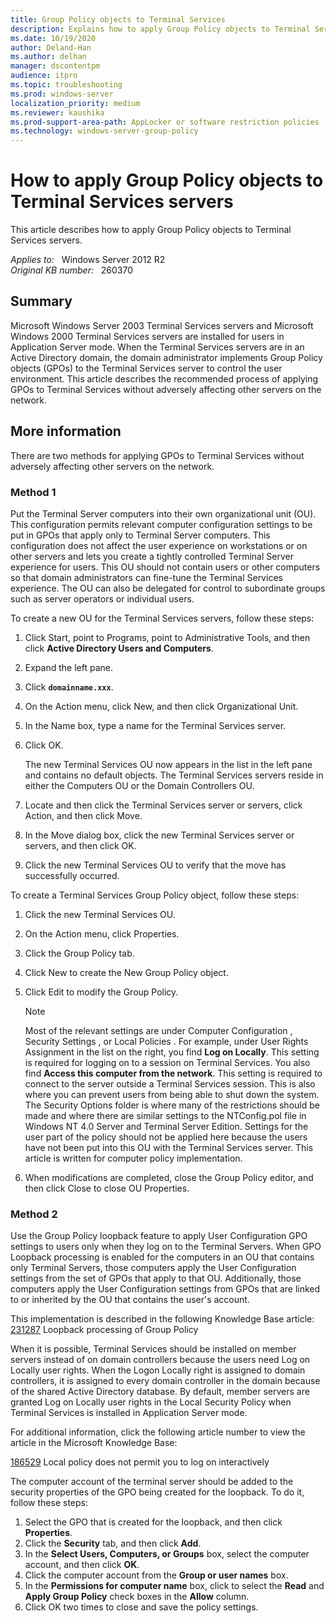 ```yaml
---
title: Group Policy objects to Terminal Services
description: Explains how to apply Group Policy objects to Terminal Services servers without adversely affecting other servers on the network.
ms.date: 10/19/2020
author: Deland-Han
ms.author: delhan 
manager: dscontentpm
audience: itpro
ms.topic: troubleshooting
ms.prod: windows-server
localization_priority: medium
ms.reviewer: kaushika
ms.prod-support-area-path: AppLocker or software restriction policies
ms.technology: windows-server-group-policy
---
```

# How to apply Group Policy objects to Terminal Services servers

This article describes how to apply Group Policy objects to Terminal Services servers.

_Applies to:_ &nbsp; Windows Server 2012 R2  
_Original KB number:_ &nbsp; 260370

## Summary

Microsoft Windows Server 2003 Terminal Services servers and Microsoft Windows 2000 Terminal Services servers are installed for users in Application Server mode. When the Terminal Services servers are in an Active Directory domain, the domain administrator implements Group Policy objects (GPOs) to the Terminal Services server to control the user environment. This article describes the recommended process of applying GPOs to Terminal Services without adversely affecting other servers on the network.

## More information

There are two methods for applying GPOs to Terminal Services without adversely affecting other servers on the network.

### Method 1

Put the Terminal Server computers into their own organizational unit (OU). This configuration permits relevant computer configuration settings to be put in GPOs that apply only to Terminal Server computers. This configuration does not affect the user experience on workstations or on other servers and lets you create a tightly controlled Terminal Server experience for users. This OU should not contain users or other computers so that domain administrators can fine-tune the Terminal Services experience. The OU can also be delegated for control to subordinate groups such as server operators or individual users.

To create a new OU for the Terminal Services servers, follow these steps:

1. Click Start, point to Programs, point to Administrative Tools, and then click **Active Directory Users and Computers**.
2. Expand the left pane.
3. Click **`domainname.xxx`**.
4. On the Action menu, click New, and then click Organizational Unit.
5. In the Name box, type a name for the Terminal Services server.
6. Click OK.

    The new Terminal Services OU now appears in the list in the left pane and contains no default objects. The Terminal Services servers reside in either the Computers OU or the Domain Controllers OU.  
7. Locate and then click the Terminal Services server or servers, click Action, and then click Move.
8. In the Move dialog box, click the new Terminal Services server or servers, and then click OK.
9. Click the new Terminal Services OU to verify that the move has successfully occurred.  

To create a Terminal Services Group Policy object, follow these steps:

1. Click the new Terminal Services OU.
2. On the Action menu, click Properties.
3. Click the Group Policy tab.
4. Click New to create the New Group Policy object.
5. Click Edit to modify the Group Policy.
    >[!NOTE]
    >Most of the relevant settings are under Computer Configuration , Security Settings , or Local Policies . For example, under User Rights Assignment in the list on the right, you find **Log on Locally**. This setting is required for logging on to a session on Terminal Services. You also find **Access this computer from the network**. This setting is required to connect to the server outside a Terminal Services session. This is also where you can prevent users from being able to shut down the system. The Security Options folder is where many of the restrictions should be made and where there are similar settings to the NTConfig.pol file in Windows NT 4.0 Server and Terminal Server Edition. Settings for the user part of the policy should not be applied here because the users have not been put into this OU with the Terminal Services server. This article is written for computer policy implementation.  

6. When modifications are completed, close the Group Policy editor, and then click Close to close OU Properties.

### Method 2

Use the Group Policy loopback feature to apply User Configuration GPO settings to users only when they log on to the Terminal Servers. When GPO Loopback processing is enabled for the computers in an OU that contains only Terminal Servers, those computers apply the User Configuration settings from the set of GPOs that apply to that OU. Additionally, those computers apply the User Configuration settings from GPOs that are linked to or inherited by the OU that contains the user's account.

This implementation is described in the following Knowledge Base article:  
[231287](https://support.microsoft.com/help/231287) Loopback processing of Group Policy  

When it is possible, Terminal Services should be installed on member servers instead of on domain controllers because the users need Log on Locally user rights. When the Logon Locally right is assigned to domain controllers, it is assigned to every domain controller in the domain because of the shared Active Directory database. By default, member servers are granted Log on Locally user rights in the Local Security Policy when Terminal Services is installed in Application Server mode.

For additional information, click the following article number to view the article in the Microsoft Knowledge Base:

[186529](https://support.microsoft.com/help/186529) Local policy does not permit you to log on interactively  

The computer account of the terminal server should be added to the security properties of the GPO being created for the loopback. To do it, follow these steps:  

1. Select the GPO that is created for the loopback, and then click **Properties**.
2. Click the **Security** tab, and then click **Add**.
3. In the **Select Users, Computers, or Groups** box, select the computer account, and then click **OK**.
4. Click the computer account from the **Group or user names** box.
5. In the **Permissions for computer name** box, click to select the **Read** and **Apply Group Policy** check boxes in the **Allow** column.
6. Click OK two times to close and save the policy settings.
